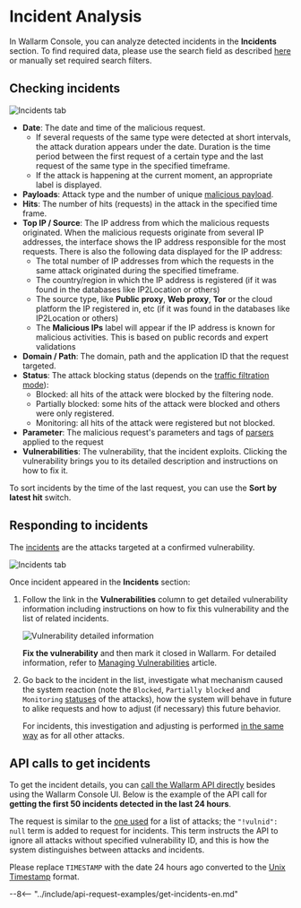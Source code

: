 [link-using-search]:    ../search-and-filters/use-search.md
[img-attacks-tab]:      ../../images/user-guides/events/check-attack.png
[img-current-attacks]:  ../../images/glossary/attack-with-one-hit-example.png
[img-incidents-tab]:    ../../images/user-guides/events/incident-vuln.png
[use-search]:             ../search-and-filters/use-search.md
[search-by-attack-status]: ../search-and-filters/use-search.md#search-attacks-by-the-action

# Incident Analysis

In Wallarm Console, you can analyze detected incidents in the **Incidents** section. To find required data, please use the search field as described [here][use-search] or manually set required search filters.

## Checking incidents

![Incidents tab][img-incidents-tab]

* **Date**: The date and time of the malicious request.
    * If several requests of the same type were detected at short intervals, the attack duration appears under the date. Duration is the time period between the first request of a certain type and the last request of the same type in the specified timeframe. 
    * If the attack is happening at the current moment, an appropriate label is displayed.
* **Payloads**: Attack type and the number of unique [malicious payload](../../glossary-en.md#malicious-payload). 
* **Hits**: The number of hits (requests) in the attack in the specified time frame. 
* **Top IP / Source**: The IP address from which the malicious requests originated. When the malicious requests originate from several IP addresses, the interface shows the IP address responsible for the most requests. There is also the following data displayed for the IP address:
     * The total number of IP addresses from which the requests in the same attack originated during the specified timeframe. 
     * The country/region in which the IP address is registered (if it was found in the databases like IP2Location or others)
     * The source type, like **Public proxy**, **Web proxy**, **Tor** or the cloud platform the IP registered in, etc (if it was found in the databases like IP2Location or others)
     * The **Malicious IPs** label will appear if the IP address is known for malicious activities. This is based on public records and expert validations
* **Domain / Path**: The domain, path and the application ID that the request targeted.
* **Status**: The attack blocking status (depends on the [traffic filtration mode](../../admin-en/configure-wallarm-mode.md)):
     * Blocked: all hits of the attack were blocked by the filtering node.
     * Partially blocked: some hits of the attack were blocked and others were only registered.
     * Monitoring: all hits of the attack were registered but not blocked.
* **Parameter**: The malicious request's parameters and tags of [parsers](../rules/request-processing.md) applied to the request
* **Vulnerabilities**: The vulnerability, that the incident exploits. Clicking the vulnerability brings you to its detailed description and instructions on how to fix it.

To sort incidents by the time of the last request, you can use the **Sort by latest hit** switch.

## Responding to incidents

The [incidents](../../glossary-en.md#security-incident) are the attacks targeted at a confirmed vulnerability.

![Incidents tab][img-incidents-tab]

Once incident appeared in the **Incidents** section:

1. Follow the link in the **Vulnerabilities** column to get detailed vulnerability information including instructions on how to fix this vulnerability and the list of related incidents. 

     ![Vulnerability detailed information](../../images/user-guides/vulnerabilities/vuln-info.png)

     **Fix the vulnerability** and then mark it closed in Wallarm. For detailed information, refer to [Managing Vulnerabilities](../user-guides/vulnerabilities.md) article.

1. Go back to the incident in the list, investigate what mechanism caused the system reaction (note the `Blocked`, `Partially blocked` and `Monitoring` [statuses](../user-guides/events/check-attack.md#attacks) of the attacks), how the system will behave in future to alike requests and how to adjust (if necessary) this future behavior.

     For incidents, this investigation and adjusting is performed [in the same way](check-attack.md#responding-to-attacks) as for all other attacks.

## API calls to get incidents

To get the incident details, you can [call the Wallarm API directly](../../api/overview.md) besides using the Wallarm Console UI. Below is the example of the API call for **getting the first 50 incidents detected in the last 24 hours**.

The request is similar to the [one used](check-attack.md#api-calls-to-get-attacks) for a list of attacks; the `"!vulnid": null` term is added to request for incidents. This term instructs the API to ignore all attacks without specified vulnerability ID, and this is how the system distinguishes between attacks and incidents.

Please replace `TIMESTAMP` with the date 24 hours ago converted to the [Unix Timestamp](https://www.unixtimestamp.com/) format.

--8<-- "../include/api-request-examples/get-incidents-en.md"
